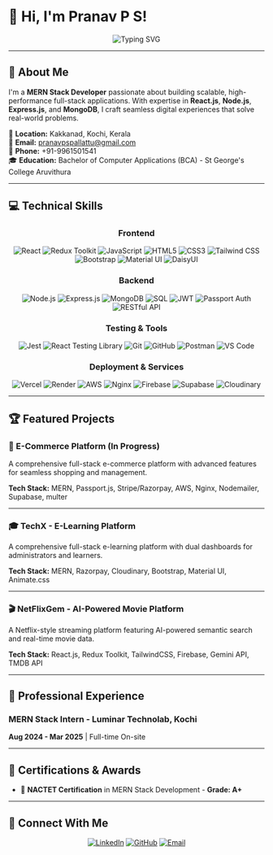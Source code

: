 # 👋 Hi, I'm Pranav P S!

<div align="center">
  <img src="https://readme-typing-svg.demolab.com?font=Fira+Code&weight=600&size=24&duration=3000&pause=1000&color=2E94B5&center=true&vCenter=true&width=500&lines=MERN+Stack+Developer;Full-Stack+Engineer;Building+Scalable+Web+Apps" alt="Typing SVG" />
</div>

---

## 🚀 About Me

I'm a **MERN Stack Developer** passionate about building scalable, high-performance full-stack applications. With expertise in **React.js**, **Node.js**, **Express.js**, and **MongoDB**, I craft seamless digital experiences that solve real-world problems.

📍 **Location:** Kakkanad, Kochi, Kerala  
📧 **Email:** pranavpspallattu@gmail.com  
📱 **Phone:** +91-9961501541  
🎓 **Education:** Bachelor of Computer Applications (BCA) - St George's College Aruvithura

---

## 💻 Technical Skills

<div align="center">

### Frontend
![React](https://img.shields.io/badge/React-61DAFB?style=for-the-badge&logo=react&logoColor=black)
![Redux Toolkit](https://img.shields.io/badge/Redux%20Toolkit-764ABC?style=for-the-badge&logo=redux&logoColor=white)
![JavaScript](https://img.shields.io/badge/JavaScript-F7DF1E?style=for-the-badge&logo=javascript&logoColor=black)
![HTML5](https://img.shields.io/badge/HTML5-E34C26?style=for-the-badge&logo=html5&logoColor=white)
![CSS3](https://img.shields.io/badge/CSS3-1572B6?style=for-the-badge&logo=css3&logoColor=white)
![Tailwind CSS](https://img.shields.io/badge/Tailwind%20CSS-06B6D4?style=for-the-badge&logo=tailwindcss&logoColor=white)
![Bootstrap](https://img.shields.io/badge/Bootstrap-7952B3?style=for-the-badge&logo=bootstrap&logoColor=white)
![Material UI](https://img.shields.io/badge/Material%20UI-007FFF?style=for-the-badge&logo=mui&logoColor=white)
![DaisyUI](https://img.shields.io/badge/DaisyUI-1AD1A5?style=for-the-badge&logo=daisyui&logoColor=white)

### Backend
![Node.js](https://img.shields.io/badge/Node.js-339933?style=for-the-badge&logo=nodedotjs&logoColor=white)
![Express.js](https://img.shields.io/badge/Express.js-000000?style=for-the-badge&logo=express&logoColor=white)
![MongoDB](https://img.shields.io/badge/MongoDB-13AA52?style=for-the-badge&logo=mongodb&logoColor=white)
![SQL](https://img.shields.io/badge/SQL-336791?style=for-the-badge&logo=postgresql&logoColor=white)
![JWT](https://img.shields.io/badge/JWT-000000?style=for-the-badge&logo=jsonwebtokens&logoColor=white)
![Passport Auth](https://img.shields.io/badge/Passport%20Auth-34E27A?style=for-the-badge&logo=passport&logoColor=white)
![RESTful API](https://img.shields.io/badge/RESTful%20API-00ADD8?style=for-the-badge)

### Testing & Tools
![Jest](https://img.shields.io/badge/Jest-C21325?style=for-the-badge&logo=jest&logoColor=white)
![React Testing Library](https://img.shields.io/badge/React%20Testing%20Library-E33332?style=for-the-badge&logo=testinglibrary&logoColor=white)
![Git](https://img.shields.io/badge/Git-F05032?style=for-the-badge&logo=git&logoColor=white)
![GitHub](https://img.shields.io/badge/GitHub-181717?style=for-the-badge&logo=github&logoColor=white)
![Postman](https://img.shields.io/badge/Postman-FF6C37?style=for-the-badge&logo=postman&logoColor=white)
![VS Code](https://img.shields.io/badge/VS%20Code-007ACC?style=for-the-badge&logo=visualstudiocode&logoColor=white)

### Deployment & Services
![Vercel](https://img.shields.io/badge/Vercel-000000?style=for-the-badge&logo=vercel&logoColor=white)
![Render](https://img.shields.io/badge/Render-46E3B7?style=for-the-badge&logo=render&logoColor=white)
![AWS](https://img.shields.io/badge/AWS-FF9900?style=for-the-badge&logo=amazonaws&logoColor=white)
![Nginx](https://img.shields.io/badge/Nginx-009639?style=for-the-badge&logo=nginx&logoColor=white)
![Firebase](https://img.shields.io/badge/Firebase-FFCA28?style=for-the-badge&logo=firebase&logoColor=black)
![Supabase](https://img.shields.io/badge/Supabase-3ECF8E?style=for-the-badge&logo=supabase&logoColor=white)
![Cloudinary](https://img.shields.io/badge/Cloudinary-3448C5?style=for-the-badge&logo=cloudinary&logoColor=white)

</div>

---

## 🏆 Featured Projects

### 🛒 E-Commerce Platform (In Progress)

A comprehensive full-stack e-commerce platform with advanced features for seamless shopping and management.

**Tech Stack:** MERN, Passport.js, Stripe/Razorpay, AWS, Nginx, Nodemailer, Supabase, multer

---

### 🎓 TechX - E-Learning Platform

A comprehensive full-stack e-learning platform with dual dashboards for administrators and learners.

**Tech Stack:** MERN, Razorpay, Cloudinary, Bootstrap, Material UI, Animate.css

---

### 🎬 NetFlixGem - AI-Powered Movie Platform

A Netflix-style streaming platform featuring AI-powered semantic search and real-time movie data.

**Tech Stack:** React.js, Redux Toolkit, TailwindCSS, Firebase, Gemini API, TMDB API

---

## 💼 Professional Experience

### MERN Stack Intern - Luminar Technolab, Kochi
**Aug 2024 - Mar 2025** | Full-time On-site

---

## 📜 Certifications & Awards

- 🏅 **NACTET Certification** in MERN Stack Development - **Grade: A+**

---

## 🤝 Connect With Me

<div align="center">

[![LinkedIn](https://img.shields.io/badge/LinkedIn-0077B5?style=for-the-badge&logo=linkedin&logoColor=white)](https://www.linkedin.com/in/pranavps)
[![GitHub](https://img.shields.io/badge/GitHub-181717?style=for-the-badge&logo=github&logoColor=white)](https://github.com/pranavpallattu)
[![Email](https://img.shields.io/badge/Email-D14836?style=for-the-badge&logo=gmail&logoColor=white)](mailto:pranavpspallattu@gmail.com)

</div>

